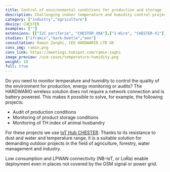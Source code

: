 ```yaml
---
title: Control of environmental conditions for production and storage
description: Challenging indoor temperature and humidity control projects, especially in agriculture and industry for onlie responses and audits.
category: ["industry","agriculture"]
device: CHESTER
examples: [""]
extensions: [["I2C periferie", "CHESTER-X0A"],["1-Wire", "CHESTER-X1"]]
studies: ["iframix","bark-beetle","eon"]
consultation: Ramin Zanghi, CEO HARDWARIO LTD UK
cons_img: ramin.png
cons_link: https://meetings.hubspot.com/ramin-zaghi
image_preview: /use-cases/temperature-humidity.png
weight: 10
full: true
---
```


Do you need to monitor temperature and humidity to control the quality of the environment for production, energy monitoring or audits? The HARDWARIO wireless solution does not require a network connection and is battery powered. This makes it possible to solve, for example, the following projects:

* Audit of production conditions
* Monitoring of product storage conditions
* Monitoring of TH index of animal husbandry

For these projects we use [IoT Hub CHESTER](/chester/). Thanks to its resistance to dust and water and temperature range, it is a suitable solution for demanding outdoor projects in the field of agriculture, forestry, water management and industry.

Low consumption and LPWAN connectivity (NB-IoT, or LoRa) enable deployment even in places not covered by the GSM signal or power grid.